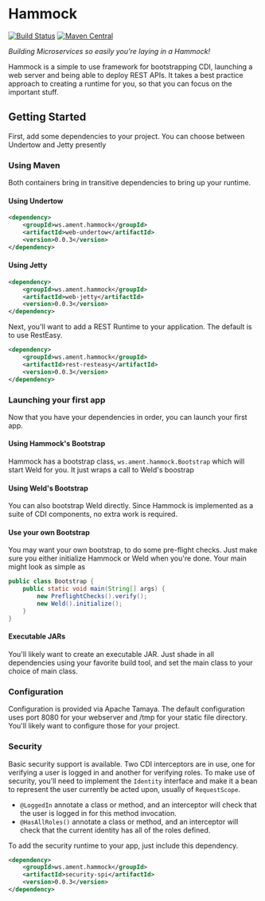 Hammock
=======

[![Build Status](https://travis-ci.org/johnament/hammock.png)](https://travis-ci.org/johnament/hammock)
[![Maven Central](https://maven-badges.herokuapp.com/maven-central/ws.ament.hammock/hammock/badge.png?style=plastic)](http://search.maven.org/#search%7Cga%7C1%7Cws.ament.hammock)

_Building Microservices so easily you're laying in a Hammock!_

Hammock is a simple to use framework for bootstrapping CDI, launching a web server and being able to deploy REST APIs.  It takes a best practice approach to creating a runtime for you, so that you can focus on the important stuff.

## Getting Started

First, add some dependencies to your project.  You can choose between Undertow and Jetty presently

### Using Maven

Both containers bring in transitive dependencies to bring up your runtime.

#### Using Undertow

```xml
<dependency>
    <groupId>ws.ament.hammock</groupId>
    <artifactId>web-undertow</artifactId>
    <version>0.0.3</version>
</dependency>
```

#### Using Jetty

```xml
<dependency>
    <groupId>ws.ament.hammock</groupId>
    <artifactId>web-jetty</artifactId>
    <version>0.0.3</version>
</dependency>
```

Next, you'll want to add a REST Runtime to your application.  The default is to use RestEasy.

```xml
<dependency>
    <groupId>ws.ament.hammock</groupId>
    <artifactId>rest-resteasy</artifactId>
    <version>0.0.3</version>
</dependency>
```

### Launching your first app

Now that you have your dependencies in order, you can launch your first app.  

#### Using Hammock's Bootstrap

Hammock has a bootstrap class, `ws.ament.hammock.Bootstrap` which will start Weld for you.  It just wraps a call to Weld's boostrap

#### Using Weld's Bootstrap

You can also bootstrap Weld directly.  Since Hammock is implemented as a suite of CDI components, no extra work is required.

#### Use your own Bootstrap

You may want your own bootstrap, to do some pre-flight checks.  Just make sure you either initialize Hammock or Weld when you're done.  Your main might look as simple as

```java
public class Bootstrap {
    public static void main(String[] args) {
        new PreflightChecks().verify();
        new Weld().initialize();
    }
}
```

#### Executable JARs

You'll likely want to create an executable JAR.  Just shade in all dependencies using your favorite build tool, and set the main class to your choice of main class.

### Configuration

Configuration is provided via Apache Tamaya.  The default configuration uses port 8080 for your webserver and /tmp for your static file directory.  You'll likely want to configure those for your project.

### Security

Basic security support is available.  Two CDI interceptors are in use, one for verifying a user is logged in and another for verifying roles.  To make use of security, you'll need to implement the `Identity` interface and make it a bean to represent the user currently be acted upon, usually of `RequestScope`.  
* `@LoggedIn` annotate a class or method, and an interceptor will check that the user is logged in for this method invocation.
* `@HasAllRoles()` annotate a class or method, and an interceptor will check that the current identity has all of the roles defined.

To add the security runtime to your app, just include this dependency.

```xml
<dependency>
    <groupId>ws.ament.hammock</groupId>
    <artifactId>security-spi</artifactId>
    <version>0.0.3</version>
</dependency>
```

